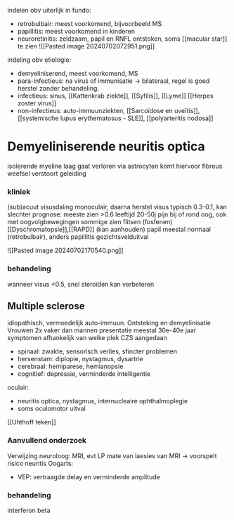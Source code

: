 indelen obv uiterlijk in fundo:
- retrobulbair: meest voorkomend, bijvoorbeeld MS
- papillitis: meest voorkomend in kinderen
- neuroretinitis: zeldzaam, papil en RNFL ontstoken, soms [[macular star]] te zien
![[Pasted image 20240702072951.png]]

indeling obv etiologie:
- demyeliniserend, meest voorkomend, MS
- para-infectieus: na virus of immunisatie -> bilateraal, regel is goed herstel zonder behandeling.
- infectieus: sinus, [[Kattenkrab ziekte]], [[Syfilis]], [[Lyme]] [[Herpes zoster virus]] 
- non-infectieus: auto-immuunziekten, [[Sarcoïdose en uveïtis]], [[systemische lupus erythematosus - SLE]], [[polyarteritis nodosa]] 

# Demyeliniserende neuritis optica
isolerende myeline laag gaat verloren
via astrocyten komt hiervoor fibreus weefsel
verstoort geleiding 

### kliniek
(sub)acuut visusdaling monoculair, daarna herstel
visus typisch 0.3-0.1, kan slechter
prognose: meeste zien >0.6
leeftijd 20-50j
pijn bij of rond oog, ook met oogvolgbewegingen
sommige zien flitsen (fosfenen)
[[Dyschromatopsie]],[[RAPD]] (kan aanhouden)
papil meestal normaal (retrobulbair), anders papillitis
gezichtsvelduitval

![[Pasted image 20240702170540.png]]


### behandeling
wanneer visus <0.5, snel steroïden kan verbeteren
## Multiple sclerose
idiopathisch, vermoedelijk auto-immuun. 
Ontsteking en demyelinisatie 
Vrouwen 2x vaker dan mannen
presentatie meestal 30e-40e jaar
symptomen afhankelijk van welke plek CZS aangedaan
- spinaal: zwakte, sensorisch verlies, sfincter problemen
- hersenstam: diplopie, nystagmus, dysartrie
- cerebraal: hemiparese, hemianopsie
- cognitief: depressie, verminderde intelligentie

oculair: 
- neuritis optica, nystagmus, internucleaire ophthalmoplegie
- soms oculomotor uitval

[[Uhthoff teken]]

### Aanvullend onderzoek
Verwijzing neuroloog: MRI, evt LP
mate van laesies van MRI -> voorspelt risico neuritis
Oogarts: 
- VEP: vertraagde delay en verminderde amplitude


### behandeling
interferon beta